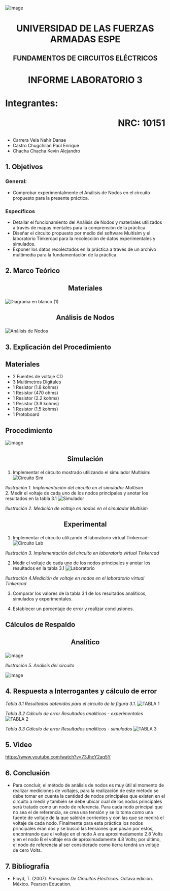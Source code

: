 ![image](https://user-images.githubusercontent.com/93786746/140656495-1e9017c5-1622-4145-a547-0ebbe5014f3d.png)
# <p align=center> UNIVERSIDAD DE LAS FUERZAS ARMADAS ESPE 
## <p align=center> FUNDAMENTOS DE CIRCUITOS ELÉCTRICOS
# <p align=center>  INFORME LABORATORIO 3
# Integrantes: <p align=right> NRC: 10151
* Carrera Vela Nahir Danae
* Castro Chugchilan Paúl Enrique
* Chacha Chacha Kevin Alejandro
## 1. Objetivos
  ### General: 
  * Comprobar experimentalmente el Análisis de Nodos en el circuito propuesto para la presente práctica.
  ### Específicos
  * Detallar el funcionamiento del Análisis de Nodos y materiales utilizados a través de mapas mentales para la comprensión de la práctica.
  * Diseñar el circuito propuesto por medio del software Multisim y el laboratorio Tinkercad para la recolección de datos experimentales y simulados.
  * Exponer los datos recolectados en la práctica a través de un archivo multimedia para la fundamentación de la práctica.
## 2. Marco Teórico
  ## <p align=center> Materiales
  ![Diagrama en blanco (1)](https://user-images.githubusercontent.com/93829976/143818982-eb73fd10-9961-43bd-a84d-7ef0bd13aedc.jpeg)
  ## <p align=center> Análisis de Nodos
![Análisis de Nodos](https://user-images.githubusercontent.com/93829976/143817418-f5bc99c8-51e5-413a-974a-70f6c8b6530a.jpeg)
## 3. Explicación del Procedimiento
  ## Materiales
  * 2 Fuentes de voltaje CD
  * 3 Multímetros Digitales
  * 1 Resistor (1.8 kohms)
  * 1 Resistor (470 ohms)
  * 1 Resistor (2.2 kohms)
  * 1 Resistor (3.9 kohms)
  * 1 Resistor (1.5 kohms)
  * 1 Protoboard
   ## Procedimiento
![image](https://user-images.githubusercontent.com/93786746/143790713-a2a19873-9a35-4ee2-8752-e3bc0d3e45ca.png)

## <p align=center> Simulación
 1. Implementar el circuito mostrado utilizando el simulador Multisim:
![Circuito Sim](https://user-images.githubusercontent.com/93786746/143790812-67aad6b5-a70b-4783-9eb3-fecfc851fea0.PNG)
  
 _Ilustración 1. Implementación del circuito en el simulador Multisim_  
2. Medir el voltaje de cada uno de los nodos principales y anotar los resultados en la tabla 3.1
![Simulador](https://user-images.githubusercontent.com/93786746/143790851-4bd5d4f3-3f5d-48ab-ac65-5d352f24e8d8.PNG)
  
_Ilustración 2. Medición de voltaje en nodos en el simulador Multisim_
## <p align=center> Experimental
 1. Implementar el circuito utilizando el laboratorio virtual Tinkercad:
![Circuito Lab](https://user-images.githubusercontent.com/93786746/143790859-6c084e95-5c1e-4aec-a112-3cee4e09e9dc.PNG) 
  
_Ilustración 3. Implementación del circuito en laboratorio virtual Tinkercad_ 
  
  2. Medir el voltaje de cada uno de los nodos principales y anotar los resultados en la tabla 3.1
![Laboratorio](https://user-images.githubusercontent.com/93786746/143790900-578f65bf-e196-4abc-88fc-eb5c22c2d347.PNG)
  
_Ilustración 4.Medición de voltaje en nodos en el laboratorio virtual Tinkercad_
  
  3. Comparar los valores de la tabla 3.1 de los resultados analíticos, simulados y experimentales.
  
  4. Establecer un porcentaje de error y realizar conclusiones.

  ## Cálculos de Respaldo
  ## <p align=center> Analítico
![image](https://user-images.githubusercontent.com/93786746/143790422-65296ccf-038f-4e97-b884-04e021a7f429.png)

_Ilustración 5. Análisis del circuito_ 
    
![image](https://user-images.githubusercontent.com/93786746/143790093-51fe28ac-5f13-4199-b4cb-c87040c32f04.png)


## 4. Respuesta a Interrogantes y cálculo de error
_Tabla 3.1 Resultados obtenidos para el circuito de la figura 3.1._
![TABLA 1](https://user-images.githubusercontent.com/93829976/143984763-450eeefd-d370-40f4-aef7-239713a8e8c4.JPG)
    
_Tabla 3.2 Cálculo de error Resultados analíticos - experimentales_
![TABLA 2](https://user-images.githubusercontent.com/93829976/143984792-ca963bed-a9b1-43fc-8f7a-620164bbbe7d.JPG)
    
_Tabla 3.3 Cálculo de error Resultados analíticos - simulados_
![TABLA 3](https://user-images.githubusercontent.com/93829976/143984864-2aebef23-373b-4b23-91eb-6cb0344c1a2e.JPG)

## 5. Video
https://www.youtube.com/watch?v=73JhcY2aq5Y
## 6. Conclusión
  * Para concluir, el método de análisis de nodos es muy útil al momento de realizar mediciones de voltajes, para la realización de este método se debe tomar en cuenta la cantidad de nodos principales que existen en el circuito a medir y también se debe ubicar cual de los nodos principales será tratado como un nodo de referencia. Para cada nodo principal que no sea el de referencia, se crea una tensión y se lo toma como una fuente de voltaje de la que saldrán corrientes y con las que se medirá el voltaje de cada nodo. Finalmente para esta práctica los nodos principales eran dos y se buscó las tensiones que pasan por estos, encontrando que el voltaje en el nodo A era aproximadamente 2.8 Volts y en el nodo B el voltaje era de aproximadamente 4.8 Volts; por último, el nodo de referencia al ser considerado como tierra tendrá un voltaje de cero Volts.
## 7. Bibliografía
 * Floyd, T. (2007). _Principios De Circuitos Eléctricos_. Octava edición. México. Pearson Education.
